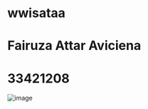 # wwisataa
# Fairuza Attar Aviciena
# 33421208
![image](https://user-images.githubusercontent.com/116175003/202420658-b2797768-ba6b-463a-91cc-2dc00513edea.png)
